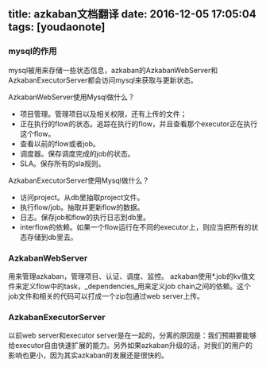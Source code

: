 
title: azkaban文档翻译
date: 2016-12-05 17:05:04
tags: [youdaonote]
---

### mysql的作用

mysql被用来存储一些状态信息，azkaban的AzkabanWebServer和AzkabanExecutorServer都会访问mysql来获取与更新状态。

AzkabanWebServer使用Mysql做什么？

 - 项目管理。管理项目以及相关权限，还有上传的文件；
 - 正在执行的flow的状态。追踪在执行的flow，并且查看那个executor正在执行这个flow。
 - 查看以前的flow或者job。
 - 调度器。保存调度完成的job的状态。
 - SLA。保存所有的sla规则。

AzkabanExecutorServer使用Mysql做什么？

 - 访问project。从db里抽取project文件。
 - 执行flow/job。抽取并更新flow的数据。
 - 日志。保存job和flow的执行日志到db里。
 - interflow的依赖。如果一个flow运行在不同的executor上，则应当把所有的状态存储到db里去。

### AzkabanWebServer
用来管理azkaban，管理项目、认证、调度、监控。
azkaban使用*.job的kv值文件来定义flow中的task，_dependencies_用来定义job chain之间的依赖。这个job文件和相关的代码可以打成一个zip包通过web server上传。

### AzkabanExecutorServer
以前web server和executor server是在一起的，分离的原因是：我们预期要能够给executor自由快速扩展的能力。另外如果azkaban升级的话，对我们的用户的影响也更小，因为其实azkaban的发展还是很快的。

